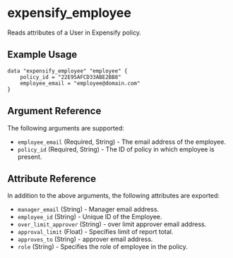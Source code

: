 # expensify_employee

Reads attributes of a User in Expensify policy.


## Example Usage

```
data "expensify_employee" "employee" {
    policy_id = "22E95AFCD33ABE2BB8"
    employee_email = "employee@domain.com" 
}
```

## Argument Reference

The following arguments are supported:

* `employee_email` (Required, String) - The email address of the employee.
* `policy_id` (Required, String) - The ID of policy in which employee is present.


## Attribute Reference

In addition to the above arguments, the following attributes are exported:

* `manager_email` (String) - Manager email address.
* `employee_id` (String) - Unique ID of the Employee.
* `over_limit_approver` (String) - over limit approver email address.
* `approval_limit` (Float) - Specifies limit of report total.
* `approves_to` (String) - approver email address.
* `role` (String) - Specifies the role of employee in the policy.